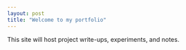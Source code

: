 ```yaml
---
layout: post
title: "Welcome to my portfolio"
---
```


This site will host project write-ups, experiments, and notes.
